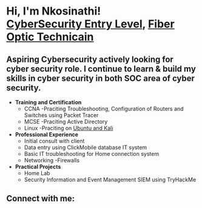  <h1>Hi, I'm Nkosinathi! <br/><a href="https://github.com/NathiMadlala">CyberSecurity Entry Level</a>, <a href="https://www.linkedin.com/in/Nkosinathi Madlala/">Fiber Optic Technicain </a>

<h2>Aspiring Cybersecurity actively looking for cyber security role. I continue to learn & build my skills in cyber security in both SOC area of cyber security.</h2>

- <b>Training and Certification </b>
  - CCNA -Praciting Troubleshooting, Configuration of Routers and Switches using Packet Tracer
  - MCSE -Praciting Active Directory
  - Linux -Praciting on [Ubuntu and Kali](https://tryhackme.com/nkosinathimadlala/AD_PS)
- <b>Professional Experience</b>
  - Initial consult with client 
  - Data entry using ClickMobile database IT system
  - Basic IT troubleshooting for Home connection system
  - Networking -Firewalls
- <b>Practical Projects</b>
  - Home Lab
  - Security Information and Event Management SIEM using TryHackMe
    

<h2> Connect with me:</h2>

[linkedin]: https://linkedin.com/in/nkosinathimadlala/

<!--
**joshmadakor1/joshmadakor1** is a ✨ _special_ ✨ repository because its `README.md` (this file) appears on your GitHub profile.

Here are some ideas to get you started:

- 🔭 I’m currently working on ...
- 🌱 I’m currently learning ...
- 👯 I’m looking to collaborate on ...
- 🤔 I’m looking for help with ...
- 💬 Ask me about ...
- 📫 How to reach me: ...
- 😄 Pronouns: ...
- ⚡ Fun fact: ...
-->

<!--
**NathiMadlala/NathiMadlala** is a ✨ _special_ ✨ repository because its `README.md` (this file) appears on your GitHub profile.

Here are some ideas to get you started:

- 🔭 I’m currently working on ...
- 🌱 I’m currently learning ...
- 👯 I’m looking to collaborate on ...
- 🤔 I’m looking for help with ...
- 💬 Ask me about ...
- 📫 How to reach me: ...
- 😄 Pronouns: ...
- ⚡ Fun fact: ...
-->
